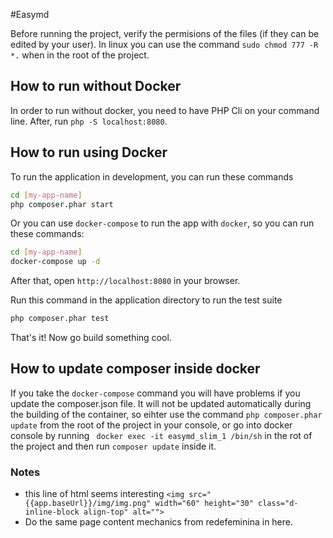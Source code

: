 #Easymd

Before running the project, verify the permisions of the files (if they can be edited by your user). In linux you can use the command `sudo chmod 777 -R *.` when in the root of the project. 

## How to run without Docker

In order to run without docker, you need to have PHP Cli on your command line. After, run `php -S localhost:8080`.

## How to run using Docker

To run the application in development, you can run these commands 

```bash
cd [my-app-name]
php composer.phar start
```

Or you can use `docker-compose` to run the app with `docker`, so you can run these commands:
```bash
cd [my-app-name]
docker-compose up -d
```
After that, open `http://localhost:8080` in your browser.

Run this command in the application directory to run the test suite

```bash
php composer.phar test
```

That's it! Now go build something cool.

## How to update composer inside docker

If you take the `docker-compose` command you will have problems if you update
the composer.json file. It will not be updated automatically during the building
of the container, so eihter use the command `php composer.phar update` from the 
root of the project in your console, or go into docker console by running 
` docker exec -it easymd_slim_1 /bin/sh` in the rot of the project and then run
`composer update` inside it.


### Notes
- this line of html seems interesting `<img src="{{app.baseUrl}}/img/img.png" width="60" height="30" class="d-inline-block align-top" alt="">`
- Do the same page content mechanics from redefeminina in here.
